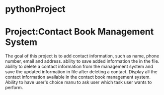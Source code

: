 # pythonProject
# Project:Contact Book Management System

The goal of this project is to add contact information, such as name, phone number, email and address. 
ability to save added information the in the file.
ability to delete a contact information from the management system and save the updated information in file after deleting a contact. 
Display all the contact information available in the contact book management system. 
Ability to have user's choice manu to ask user which task user wants to perform. 



   

